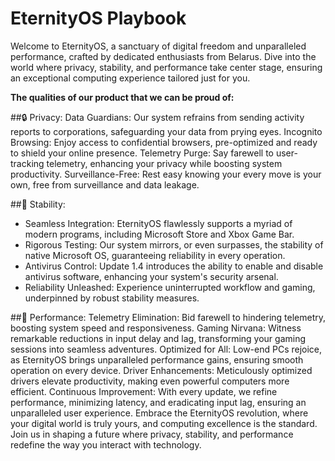 # EternityOS Playbook
Welcome to EternityOS, a sanctuary of digital freedom and unparalleled performance, crafted by dedicated enthusiasts from Belarus. Dive into the world where privacy, stability, and performance take center stage, ensuring an exceptional computing experience tailored just for you.

**The qualities of our product that we can be proud of:**

##🔒 Privacy:
Data Guardians: Our system refrains from sending activity reports to corporations, safeguarding your data from prying eyes.
Incognito Browsing: Enjoy access to confidential browsers, pre-optimized and ready to shield your online presence.
Telemetry Purge: Say farewell to user-tracking telemetry, enhancing your privacy while boosting system productivity.
Surveillance-Free: Rest easy knowing your every move is your own, free from surveillance and data leakage.

##📀 Stability:
 - Seamless Integration: EternityOS flawlessly supports a myriad of modern programs, including Microsoft Store and Xbox Game Bar.
 - Rigorous Testing: Our system mirrors, or even surpasses, the stability of native Microsoft OS, guaranteeing reliability in every operation.
 - Antivirus Control: Update 1.4 introduces the ability to enable and disable antivirus software, enhancing your system's security arsenal.
 - Reliability Unleashed: Experience uninterrupted workflow and gaming, underpinned by robust stability measures.

##🚀 Performance:
Telemetry Elimination: Bid farewell to hindering telemetry, boosting system speed and responsiveness.
Gaming Nirvana: Witness remarkable reductions in input delay and lag, transforming your gaming sessions into seamless adventures.
Optimized for All: Low-end PCs rejoice, as EternityOS brings unparalleled performance gains, ensuring smooth operation on every device.
Driver Enhancements: Meticulously optimized drivers elevate productivity, making even powerful computers more efficient.
Continuous Improvement: With every update, we refine performance, minimizing latency, and eradicating input lag, ensuring an unparalleled user experience.
Embrace the EternityOS revolution, where your digital world is truly yours, and computing excellence is the standard. Join us in shaping a future where privacy, stability, and performance redefine the way you interact with technology.

